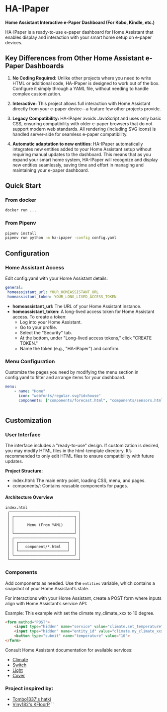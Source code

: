 # HA-IPaper

**Home Assistant Interactive e-Paper Dashboard (For Kobo, Kindle, etc.)**

HA-IPaper is a ready-to-use e-paper dashboard for Home Assistant that enables display and interaction with your smart home setup on e-paper devices.

## Key Differences from Other Home Assistant e-Paper Dashboards

1. **No Coding Required:** Unlike other projects where you need to write HTML or additional code, HA-IPaper is designed to work out of the box. Configure it simply through a YAML file, without needing to handle complex customization.

2. **Interactive:** This project allows full interaction with Home Assistant directly from your e-paper device—a feature few other projects provide.

3. **Legacy Compatibility:** HA-IPaper avoids JavaScript and uses only basic CSS, ensuring compatibility with older e-paper browsers that do not support modern web standards. All rendering (including SVG icons) is handled server-side for seamless e-paper compatibility.

4. **Automatic adaptation to new entities**: HA-IPaper automatically integrates new entities added to your Home Assistant setup without requiring manual updates to the dashboard. This means that as you expand your smart home system, HA-IPaper will recognize and display new entities seamlessly, saving time and effort in managing and maintaining your e-paper dashboard.

## Quick Start

### From docker
```bash
docker run ...
```

### From Pipenv
```bash
pipenv install
pipenv run python -m ha-ipaper -config config.yaml
```

## Configuration

### Home Assistant Access

Edit config.yaml with your Home Assistant details:

```yaml
general:
 homeassistant_url: YOUR_HOMEASSISTANT_URL
 homeassistant_token: YOUR_LONG_LIVED_ACCESS_TOKEN
```

- **homeassistant_url:** The URL of your Home Assistant instance.
- **homeassistant_token:** A long-lived access token for Home Assistant access. To create a token:
  - Log into your Home Assistant.
  - Go to your profile.
  - Select the "Security" tab.
  - At the bottom, under "Long-lived access tokens," click "CREATE TOKEN."
  - Name the token (e.g., "HA-IPaper") and confirm.

### Menu Configuration

Customize the pages you need by modifying the menu section in config.yaml to filter and arrange items for your dashboard.

```yaml
menu:
    - name: "Home"
      icon: "webfonts/regular.svg?id=house"
      components: ["components/forecast.html", "components/sensors.html"]
      
```

## Customization

### User Interface

The interface includes a "ready-to-use" design. If customization is desired, you may modify HTML files in the html-template directory. It’s recommended to only edit HTML files to ensure compatibility with future updates.

**Project Structure:**

- index.html: The main entry point, loading CSS, menu, and pages.
- components/: Contains reusable components for pages.

#### Architecture Overview

```plaintext
index.html
 ┌───────────────────────────────┐
 │ ┌───────────────────────────┐ │
 │ │                           │ │
 │ │      Menu (From YAML)     │ │
 │ │                           │ │
 │ └───────────────────────────┘ │
 │ ┌───────────────────────────┐ │
 │ │ ┌──────────────────────┐  │ │
 │ │ │   component/*.html   │  │ │
 │ │ └──────────────────────┘  │ │
 │ └───────────────────────────┘ │
 └───────────────────────────────┘
```

### Components

Add components as needed. 
Use the `entities` variable, which contains a snapshot of your Home Assistant’s state.

For interactions with your Home Assistant, create a POST form where inputs align with Home Assistant’s service API:

Example:
This example with set the climate my_climate_xxx to 10 degree.
```html
<form method="POST"> 
    <input type="hidden" name="service" value="climate.set_temperature"> 
    <input type="hidden" name="entity_id" value="climate.my_climate_xxx"> 
    <button type="submit" name="temperature" value="10"> 
</form> 
``` 

Consult Home Assistant documentation for available services: 
- [Climate](https://www.home-assistant.io/integrations/climate) 
- [Switch](https://www.home-assistant.io/integrations/switch) 
- [Light](https://www.home-assistant.io/integrations/light) 
- [Cover](https://www.home-assistant.io/integrations/cover)  

### Project inspired by: 
- [Tombo1337's hatki](https://github.com/tombo1337/hatki) 
- [Viny182's KFloorP](https://github.com/viny182/KFloorP) ``